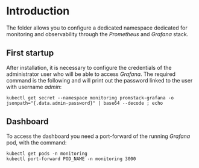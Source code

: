 # Introduction

The folder allows you to configure a dedicated namespace dedicated for monitoring and observability through the _Prometheus_ and _Grafana_ stack.

## First startup

After installation, it is necessary to configure the credentials of the administrator user who will be able to access _Grafana_. The required command is the following and will print out the password linked to the user with username _admin_:

```
kubectl get secret --namespace monitoring promstack-grafana -o jsonpath="{.data.admin-password}" | base64 --decode ; echo
```

## Dashboard

To access the dashboard you need a port-forward of the running _Grafana_ pod, with the command:

```
kubectl get pods -n monitoring
kubectl port-forward POD_NAME -n monitoring 3000
```